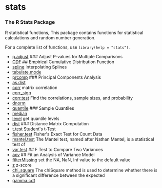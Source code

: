 # stats

### The R Stats Package 
 
 R statistical functions, This package contains 
 functions for statistical calculations and random 
 number generation.
 
 For a complete list of functions, use ``library(help = "stats")``.

+ [p.adjust](stats/p.adjust.1) ### Adjust P-values for Multiple Comparisons
+ [CDF](stats/CDF.1) ## Empirical Cumulative Distribution Function
+ [spline](stats/spline.1) Interpolating Splines
+ [tabulate.mode](stats/tabulate.mode.1) 
+ [prcomp](stats/prcomp.1) ### Principal Components Analysis
+ [as.dist](stats/as.dist.1) 
+ [corr](stats/corr.1) matrix correlation
+ [corr_sign](stats/corr_sign.1) 
+ [corr.test](stats/corr.test.1) Find the correlations, sample sizes, and probability 
+ [dnorm](stats/dnorm.1) 
+ [quantile](stats/quantile.1) ### Sample Quantiles
+ [median](stats/median.1) 
+ [level](stats/level.1) get quantile levels
+ [dist](stats/dist.1) ### Distance Matrix Computation
+ [t.test](stats/t.test.1) Student's t-Test
+ [fisher.test](stats/fisher.test.1) Fisher's Exact Test for Count Data
+ [mantel.test](stats/mantel.test.1) The Mantel test, named after Nathan Mantel, is a statistical test of 
+ [var.test](stats/var.test.1) ## F Test to Compare Two Variances
+ [aov](stats/aov.1) ## Fit an Analysis of Variance Model
+ [filterMissing](stats/filterMissing.1) set the NA, NaN, Inf value to the default value
+ [z](stats/z.1) z-score
+ [chi_square](stats/chi_square.1) The chiSquare method is used to determine whether there is a significant difference between the expected
+ [gamma.cdf](stats/gamma.cdf.1) 
